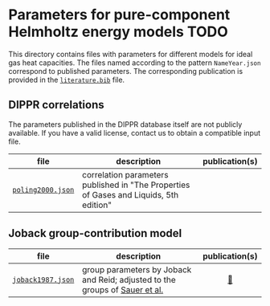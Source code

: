 # Parameters for pure-component Helmholtz energy models TODO

This directory contains files with parameters for different models for ideal gas heat capacities.
The files named according to the pattern `NameYear.json` correspond to published parameters. The corresponding publication is provided in the [`literature.bib`](literature.bib) file.

## DIPPR correlations

The parameters published in the DIPPR database itself are not publicly available. If you have a valid license, contact us to obtain a compatible input file.

|file|description|publication(s)|
|-|-|:-:|
[`poling2000.json`](poling2000.json) | correlation parameters published in "The Properties of Gases and Liquids, 5th edition" | |

## Joback group-contribution model

|file|description|publication(s)|
|-|-|:-:|
[`joback1987.json`](joback1987.json) | group parameters by Joback and Reid; adjusted to the groups of [Sauer et al.](../pcsaft/README.md) | [&#128279;](https://doi.org/10.1080/00986448708960487)|
